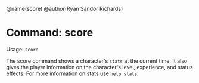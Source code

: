 @name(score)
@author(Ryan Sandor Richards)

# Command: score
Usage: `score`

The score command shows a character's `stats` at the current time. It also gives
the player information on the character's level, experience, and status effects.
For more information on stats use `help stats`.
